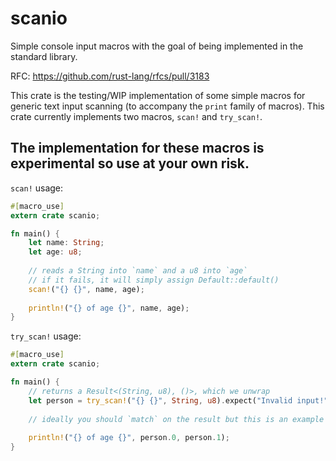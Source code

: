 # scanio
Simple console input macros with the goal of being implemented in the standard library.

RFC: https://github.com/rust-lang/rfcs/pull/3183

This crate is the testing/WIP implementation of some simple macros for generic text input scanning (to accompany the `print` family of macros).
This crate currently implements two macros, `scan!` and `try_scan!`.

## The implementation for these macros is experimental so use at your own risk.

`scan!` usage:

```rust
#[macro_use]
extern crate scanio;

fn main() {
    let name: String;
    let age: u8;
    
    // reads a String into `name` and a u8 into `age`
    // if it fails, it will simply assign Default::default()
    scan!("{} {}", name, age);
    
    println!("{} of age {}", name, age);
}
```

`try_scan!` usage:

```rust
#[macro_use]
extern crate scanio;

fn main() {
    // returns a Result<(String, u8), ()>, which we unwrap
    let person = try_scan!("{} {}", String, u8).expect("Invalid input!");
    
    // ideally you should `match` on the result but this is an example so :shrug:
    
    println!("{} of age {}", person.0, person.1);
}
```
